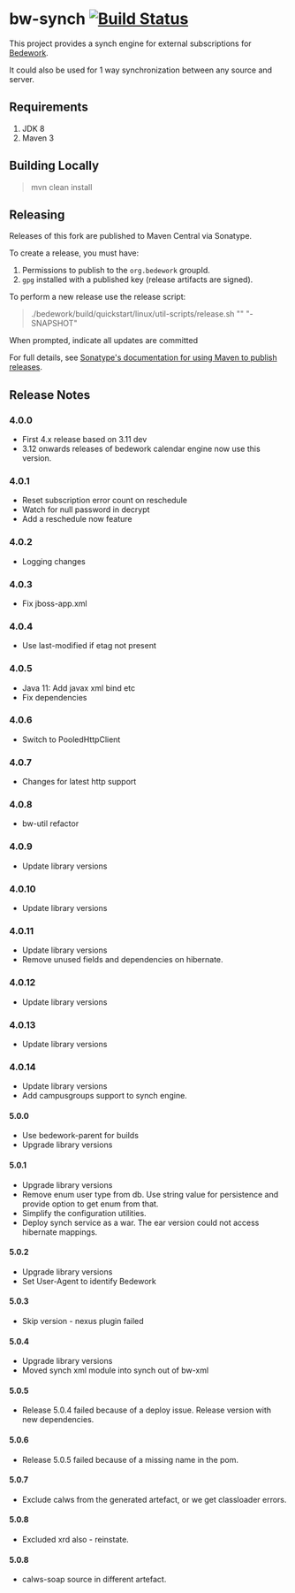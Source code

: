 # bw-synch [![Build Status](https://travis-ci.org/Bedework/bw-synch.svg)](https://travis-ci.org/Bedework/bw-synch)

This project provides a synch engine for external subscriptions for
[Bedework](https://www.apereo.org/projects/bedework).

It could also be used for 1 way synchronization between any source and server. 

## Requirements

1. JDK 8
2. Maven 3

## Building Locally

> mvn clean install

## Releasing

Releases of this fork are published to Maven Central via Sonatype.

To create a release, you must have:

1. Permissions to publish to the `org.bedework` groupId.
2. `gpg` installed with a published key (release artifacts are signed).

To perform a new release use the release script:

> ./bedework/build/quickstart/linux/util-scripts/release.sh <module-name> "<release-version>" "<new-version>-SNAPSHOT"

When prompted, indicate all updates are committed

For full details, see [Sonatype's documentation for using Maven to publish releases](http://central.sonatype.org/pages/apache-maven.html).

## Release Notes
### 4.0.0
* First 4.x release based on 3.11 dev 
* 3.12 onwards releases of bedework calendar engine now use this version.

### 4.0.1
* Reset subscription error count on reschedule
* Watch for null password in decrypt
* Add a reschedule now feature

### 4.0.2
* Logging changes

### 4.0.3
* Fix jboss-app.xml

### 4.0.4
* Use last-modified if etag not present

### 4.0.5
* Java 11: Add javax xml bind etc
* Fix dependencies

### 4.0.6
* Switch to PooledHttpClient

### 4.0.7
* Changes for latest http support

### 4.0.8
* bw-util refactor

### 4.0.9
* Update library versions

### 4.0.10
* Update library versions

### 4.0.11
* Update library versions
* Remove unused fields and dependencies on hibernate.

### 4.0.12
* Update library versions

### 4.0.13
* Update library versions

### 4.0.14
* Update library versions
* Add campusgroups support to synch engine.

#### 5.0.0
* Use bedework-parent for builds
*  Upgrade library versions

#### 5.0.1
*  Upgrade library versions
* Remove enum user type from db. Use string value for persistence and provide option to get enum from that.
* Simplify the configuration utilities.
* Deploy synch service as a war. The ear version could not access hibernate mappings.

#### 5.0.2
*  Upgrade library versions
* Set User-Agent to identify Bedework

#### 5.0.3
*  Skip version - nexus plugin failed

#### 5.0.4
*  Upgrade library versions
* Moved synch xml module into synch out of bw-xml

#### 5.0.5
* Release 5.0.4 failed because of a deploy issue. Release version with new dependencies.

#### 5.0.6
* Release 5.0.5 failed because of a missing name in the pom.

#### 5.0.7
* Exclude calws from the generated artefact, or we get classloader errors.

#### 5.0.8
* Excluded xrd also - reinstate.

#### 5.0.8
* calws-soap source in different artefact.
   